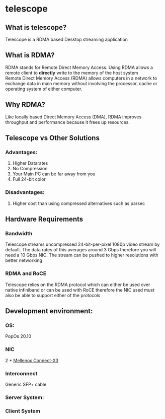 # telescope

## What is telescope?
Telescope is a RDMA based Desktop streaming application

## What is RDMA?
RDMA stands for Remote Direct Memory Access. Using RDMA allows a 
remote client to **directly** write to the memory of the host system  
Remote Direct Memory Access (RDMA) allows
computers in a network to exchange data in main memory without
involving the processor, cache or operating system of either computer.
## Why RDMA?
Like locally based Direct Memory Access (DMA), RDMA improves 
throughput and performance because it frees up resources.

## Telescope vs Other Solutions
### Advantages:
1. Higher Datarates
2. No Compression
3. Your Main PC can be far away from you
4. Full 24-bit color
### Disadvantages:
1. Higher cost than using compressed alternatives such as parsec

## Hardware Requirements

### Bandwidth
Telescope streams uncompressed 24-bit-per-pixel 1080p video stream by default.
The data rates of this averages around 3 Gbps therefore you 
will need a 10 Gbps NIC. The stream can be pushed to higher 
resolutions with better networking

### RDMA and RoCE
Telescope relies on the RDMA protocol which can either be used over
native infiniband or can be used with RoCE therefore the NIC used must
also be able to support either of the protocols


## Development environment:
### OS:
PopOs 20.10

### NIC
2 * [Mellenox Connect-X3](https://www.lazada.co.th/products/pulled-mellanox-connectx-3-cx341a-mcx341a-10gbe-pci-e-network-card-i1816010097-s5439296495.html?spm=a2o4m.searchlist.list.33.2dd271e4qex5fV&search=1)

### Interconnect
Generic SFP+ cable

### Server System:

### Client System